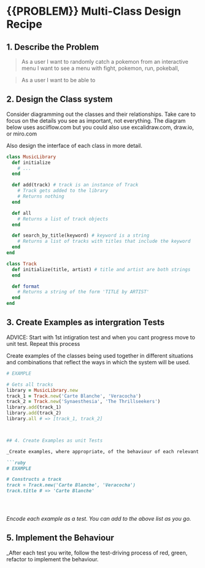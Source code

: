 # {{PROBLEM}} Multi-Class Design Recipe
## 1. Describe the Problem
> As a user
> I want to randomly catch a pokemon from an interactive menu
> I want to see a menu with fight, pokemon, run, pokeball,

> As a user I want to be able to 


## 2. Design the Class system


Consider diagramming out the classes and their relationships. Take care to focus on the details you see as important,
not everything. The diagram below uses asciiflow.com but you could also use excalidraw.com, draw.io, or miro.com























Also design the interface of each class in more detail.




```ruby
class MusicLibrary
  def initialize
    # ...
  end

  def add(track) # track is an instance of Track
    # Track gets added to the library
    # Returns nothing
  end

  def all
    # Returns a list of track objects
  end

  def search_by_title(keyword) # keyword is a string
    # Returns a list of tracks with titles that include the keyword
  end
end

class Track
  def initialize(title, artist) # title and artist are both strings
  end

  def format
    # Returns a string of the form 'TITLE by ARTIST'
  end
end

```

## 3. Create Examples as intergration Tests

ADVICE: Start with 1st intigration test and when you cant progress move to unit test. Repeat this process

Create examples of the classes being used together in different situations and combinations that reflect the ways in which the system will be used.


```ruby
# EXAMPLE

# Gets all tracks
library = MusicLibrary.new
track_1 = Track.new('Carte Blanche', 'Veracocha')
track_2 = Track.new('Synaesthesia', 'The Thrillseekers')
library.add(track_1)
library.add(track_2)
library.all # => [track_1, track_2]



## 4. Create Examples as unit Tests

_Create examples, where appropriate, of the behaviour of each relevant class at a more granular level of detail.

```ruby
# EXAMPLE

# Constructs a track
track = Track.new('Carte Blanche', 'Veracocha')
track.title # => 'Carte Blanche'





```


_Encode each example as a test. You can add to the above list as you go._

## 5. Implement the Behaviour

_After each test you write, follow the test-driving process of red, green, refactor to implement the behaviour.